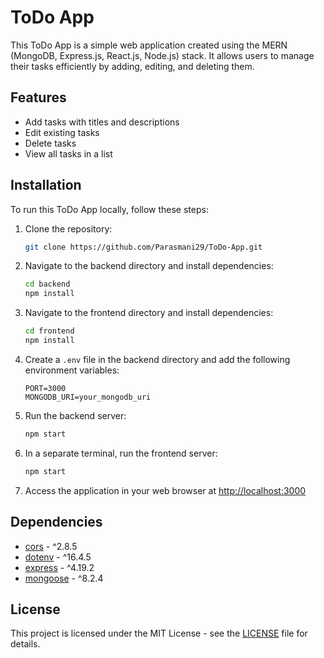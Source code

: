 # ToDo App

This ToDo App is a simple web application created using the MERN (MongoDB, Express.js, React.js, Node.js) stack. It allows users to manage their tasks efficiently by adding, editing, and deleting them.

## Features

- Add tasks with titles and descriptions
- Edit existing tasks
- Delete tasks
- View all tasks in a list

## Installation

To run this ToDo App locally, follow these steps:

1. Clone the repository:
   ```bash
   git clone https://github.com/Parasmani29/ToDo-App.git
   ```
2. Navigate to the backend directory and install dependencies:
   ```bash
   cd backend
   npm install
   ```
3. Navigate to the frontend directory and install dependencies:
   ```bash
   cd frontend
   npm install
   ```
4. Create a `.env` file in the backend directory and add the following environment variables:
   ```plaintext
   PORT=3000
   MONGODB_URI=your_mongodb_uri
   ```
5. Run the backend server:
   ```bash
   npm start
   ```
6. In a separate terminal, run the frontend server:
   ```bash
   npm start
   ```
7. Access the application in your web browser at [http://localhost:3000](http://localhost:3000)

## Dependencies

- [cors](https://www.npmjs.com/package/cors) - ^2.8.5
- [dotenv](https://www.npmjs.com/package/dotenv) - ^16.4.5
- [express](https://www.npmjs.com/package/express) - ^4.19.2
- [mongoose](https://www.npmjs.com/package/mongoose) - ^8.2.4

## License

This project is licensed under the MIT License - see the [LICENSE](LICENSE) file for details.
